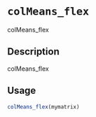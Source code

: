 # `colMeans_flex`

colMeans_flex


## Description

colMeans_flex


## Usage

```r
colMeans_flex(mymatrix)
```



